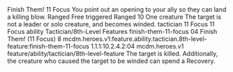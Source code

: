<ability>
  <name>Finish Them!</name>
  <cost>11 Focus</cost>
  <flavor>You point out an opening to your ally so they can land a killing blow.</flavor>
  <keywords>
    <keyword>Ranged</keyword>
  </keywords>
  <type>Free triggered</type>
  <distance>Ranged 10</distance>
  <target>One creature</target>
  <trigger>The target is not a leader or solo creature, and becomes winded.</trigger>
  <metadata>
    <class>tactician</class>
    <cost>11 Focus</cost>
    <cost_amount>11</cost_amount>
    <cost_resource>Focus</cost_resource>
    <feature_type>ability</feature_type>
    <file_dpath>Tactician/8th-Level Features</file_dpath>
    <item_id>finish-them-11-focus</item_id>
    <item_index>04</item_index>
    <item_name>Finish Them! (11 Focus)</item_name>
    <level>8</level>
    <scc>mcdm.heroes.v1:feature.ability.tactician.8th-level-feature:finish-them-11-focus</scc>
    <scdc>1.1.1:10.2.4.2:04</scdc>
    <source>mcdm.heroes.v1</source>
    <type>feature/ability/tactician/8th-level-feature</type>
  </metadata>
  <effects>
    <effect type="mundane">The target is killed. Additionally, the creature who caused the target to be winded can spend a Recovery.</effect>
  </effects>
</ability>
